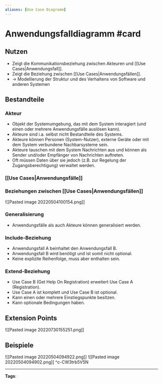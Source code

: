 ```yaml
---
aliases: [Use Case Diagramm]
---
```


# Anwendungsfalldiagramm #card
## Nutzen
- Zeigt die Kommunikationsbeziehung zwischen Akteuren und [[Use Cases|Anwendungsfall]].
- Zeigt die Beziehung zwischen [[Use Cases|Anwendungsfällen]].
- -> Modellierung der Struktur und des Verhaltens von Software und anderen Systemen
## Bestandteile
### Akteur
- Objekt der Systemumgebung, das mit dem System interagiert (und einen oder mehrere Anwendungsfälle auslösen kann).
- Akteure sind i.a. selbst nicht Bestandteile des Systems.
- Akteure können Personen (System-Nutzer), externe Geräte oder mit dem System verbundene Nachbarsysteme sein.
- Akteure tauschen mit dem System Nachrichten aus und können als Sender und/oder Empfänger von Nachrichten auftreten.
- Oft müssen Daten über sie jedoch (z.B. zur Regelung der Zugangsberechtigung) verwaltet werden.
### [[Use Cases|Anwendungsfälle]]
### Beziehungen zwischen [[Use Cases|Anwendungsfällen]]
![[Pasted image 20220504100154.png]]
### Generalisierung
- Anwendungsfälle als auch Akteure können generalisiert werden.
### Include-Beziehung
- Anwendungsfall A beinhaltet den Anwendungsfall B.
- Anwendungsfall B wird benötigt und ist somit nicht optional. 
- Keine explizite Reihenfolge, muss aber enthalten sein. 
### Extend-Beziehung
- Use Case B (Get Help On Registration) erweitert Use Case A (Registration).
- Use Case A ist komplett und Use Case B ist optional.
- Kann einen oder mehrere Einstiegspunkte besitzen.
- Kann optionale Bedingungen haben.
## Extension Points
![[Pasted image 20220730155251.png]]
## Beispiele
![[Pasted image 20220504094922.png]]
![[Pasted image 20220504094902.png]]
^c-CW3trb5V5N

---
**Tags**: